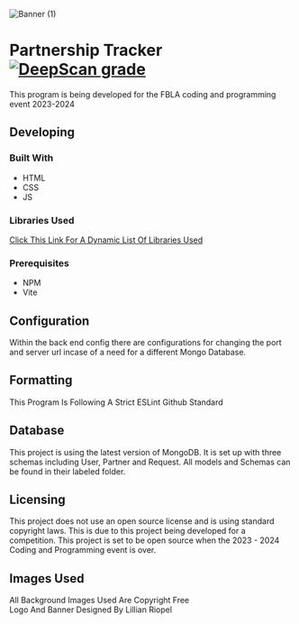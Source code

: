 ![Banner (1)](https://github.com/TheFishyOne123/Partnership-Tracker/assets/81216766/9c7c938a-3fb5-4ef3-91c1-5eb9a759cc2a)

# Partnership Tracker [![DeepScan grade](https://deepscan.io/api/teams/23258/projects/26524/branches/854977/badge/grade.svg)](https://deepscan.io/dashboard#view=project&tid=23258&pid=26524&bid=854977)
This program is being developed for the FBLA coding and programming event 2023-2024

## Developing

### Built With
* HTML
* CSS
* JS

### Libraries Used  
[Click This Link For A Dynamic List Of Libraries Used](https://github.com/TheFishyOne123/Partnership-Tracker/network/dependencies)

### Prerequisites
* NPM
* Vite

## Configuration
Within the back end config there are configurations for changing the port and server url incase of a need for a different Mongo Database.

## Formatting
This Program Is Following A Strict ESLint Github Standard

## Database
This project is using the latest version of MongoDB. It is set up with three schemas including User, Partner and Request. All models and Schemas can be found in their labeled folder.  

## Licensing
This project does not use an open source license and is using standard copyright laws. This is due to this project being developed for a competition. This project is set to be open source when the 2023 - 2024 Coding and Programming event is over. 

## Images Used
All Background Images Used Are Copyright Free                                                                                                
Logo And Banner Designed By Lillian Riopel

